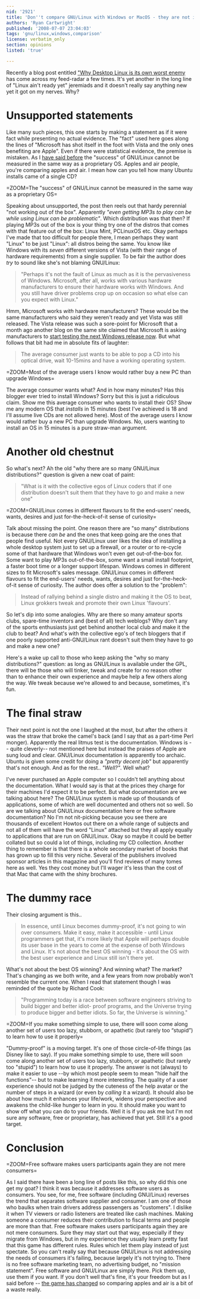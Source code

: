 ```yaml
---
nid: '2921'
title: 'Don''t compare GNU/Linux with Windows or MacOS - they are not in the same game'
authors: 'Ryan Cartwright'
published: '2008-07-07 23:04:03'
tags: 'gnu/linux,windows,comparison'
license: verbatim_only
section: opinions
listed: 'true'

---
```

Recently a blog post entitled ["Why Desktop Linux is its own worst enemy](http://tech.blorge.com/Structure:%20/2008/07/05/why-desktop-linux-is-its-own-worst-enemy) has come across my feed-radar a few times. It's yet another in the long line of "Linux ain't ready yet" jeremiads and it doesn't really say anything new yet it got on my nerves. Why?

<!--break-->

# Unsupported statements

Like many such pieces, this one starts by making a statement as if it were fact while presenting no actual evidence. The "fact" used here goes along the lines of "Microsoft has shot itself in the foot with Vista and the only ones benefiting are Apple".  Even if there were statistical evidence, the premise is mistaken. As I [have said before][1] the "success" of GNU/Linux cannot be measured in the same way as a proprietary OS. Apples and air people, you're comparing apples and air.  I mean how can you tell how many Ubuntu installs came of a single CD?

=ZOOM=The "success" of GNU/Linux cannot be measured in the same way as a proprietary OS=

Speaking about unsupported, the post then reels out that hardy perennial "not working out of the box". Apparently _"even getting MP3s to play can be while using Linux can be problematic"_. Which distribution was that then? If playing MP3s out of the box is your thing try one of the distros that comes with that feature out of the box: Linux Mint, PCLinuxOS etc. Okay perhaps I've made that too difficult for people there, I mean perhaps they want "Linux" to be just "Linux": all distros being the same. You know like Windows with its _seven_ different versions of Vista (with their range of hardware requirements) from a single supplier. To be fair the author does _try_ to sound like she's not blaming GNU/Linux: 

> "Perhaps it's not the fault of Linux as much as it is the pervasiveness of Windows. Microsoft, after all, works with various hardware manufacturers to ensure their hardware works with Windows. And you still have driver problems crop up on occasion so what else can you expect with Linux."

Hmm, Microsoft works _with_ hardware manufacturers? These would be the same manufacturers who said they weren't ready and yet Vista was still released. The Vista release was such a sore-point for Microsoft that a month ago another blog on the same site claimed that Microsoft is asking manufacturers to [start testing the next Windows release now][2]. But what follows that bit had me in absolute fits of laughter:

> The average consumer just wants to be able to pop a CD into his optical drive, wait 10-15mins and have a working operating system.

=ZOOM=Most of the average users I know would rather buy a new PC than upgrade Windows=

The average consumer wants what? And in how many minutes? Has this blogger ever tried to install Windows? Sorry but this is just a ridiculous claim. Show me this average consumer who wants to install their OS? Show me any modern OS that _installs_ in 15 minutes (best I've achieved is 18 and I'll assume live CDs are not allowed here). Most of the average users I know would rather buy a new PC than upgrade Windows. No, users wanting to install an OS in 15 minutes is a pure straw-man argument.

# Another old chestnut

So what's next? Ah the old "why there are so many GNU/Linux distributions?" question is given a new coat of paint:

> "What is it with the collective egos of Linux coders that if one distribution doesn't suit them that they have to go and make a new one"

=ZOOM=GNU/Linux comes in different flavours to fit the end-users' needs, wants, desires and just for-the-heck-of-it sense of curiosity=

Talk about missing the point. One reason there are "so many" distributions is because there _can be_ and the ones that keep going are the ones that people find useful. Not every GNU/Linux user likes the idea of installing a whole desktop system just to set up a firewall, or a router or to re-cycle some of that hardware that Windows won't even get out-of-the-box for. Some want to play MP3s out-of-the-box, some want a small install footprint, a faster boot time or a longer support lifespan. Windows comes in different sizes to fit Microsoft's sales message. GNU/Linux comes in different flavours to fit the end-users' needs, wants, desires and just for-the-heck-of-it sense of curiosity. The author does offer a solution to the "problem":

> Instead of rallying behind a single distro and making it the OS to beat, Linux grokkers tweak and promote their own Linux 'flavours'.

So let's dip into some analogies. Why are there so many amateur sports clubs, spare-time inventors and (best of all) tech weblogs? Why don't any of the sports enthusiasts just get behind another local club and make it the club to beat? And what's with the collective ego's of tech bloggers that if one poorly supported anti-GNU/Linux rant doesn't suit them they have to go and make a new one?

Here's a wake up call to those who keep asking the "why so many distributions?" question: as long as GNU/Linux is available under the GPL, there will be those who will tinker, tweak and create for no reason other than to enhance their own experience and maybe help a few others along the way. We tweak because we're allowed to and because, sometimes, it's fun.

# The final straw

Their next point is not the one I laughed at the most, but after the others it was the straw that broke the camel's back (and I say that as a part-time Perl monger). Apparently the real litmus test is the documentation. Windows is -- quite cleverly-- not mentioned here but instead the praises of Apple are sung loud and clear. GNU/Linux documentation is apparently too archaic. Ubuntu is given some credit for doing a _"pretty decent job"_ but apparently that's not enough. And as for the rest.. _"Well?"_. Well what?

I've never purchased an Apple computer so I couldn't tell anything about the documentation. What I would say is that at the prices they charge for their machines I'd expect it to be perfect. But what documentation are we talking about here? The GNU/Linux system is made up of thousands of applications, some of which are well documented and others not so well. So are we talking about GNU/Linux documentation here or free software documentation? No I'm not nit-picking because you see there are thousands of excellent Howtos out there on a whole range of subjects and not all of them will have the word "Linux" attached but they all apply equally to applications that are run on GNU/Linux. Okay so maybe it could be better collated but so could a lot of things, including my CD collection. Another thing to remember is that there is a whole secondary market of books that has grown up to fill this very niche. Several of the publishers involved sponsor articles in this magazine and you'll find reviews of many tomes here as well. Yes they cost money but I'll wager it's less than the cost of that Mac that came with the shiny brochures.

# The dummy race

Their closing argument is this..

> In essence, until Linux becomes dummy-proof, it's not going to win over consumers. Make it easy, make it accessible - until Linux programmers get that, it's more likely that Apple will perhaps double its user base in the years to come at the expense of both Windows and Linux. It's not about the best OS winning - it's about the OS with the best user experience and Linux still isn't there yet.

What's not about the best OS winning? And winning what? The market? That's changing as we both write, and a few years from now probably won't resemble the current one. When I read that statement though I was reminded of the quote by Richard Cook:

> "Programming today is a race between software engineers striving to build bigger and better idiot- proof programs, and the Universe trying to produce bigger and better idiots. So far, the Universe is winning."

=ZOOM=If you make something simple to use, there will soon come along another set of users too lazy, stubborn, or apathetic (but rarely too “stupid”) to learn how to use it properly=

"Dummy-proof" is a moving target. It's one of those circle-of-life things (as Disney like to say). If you make something simple to use, there will soon come along another set of users too lazy, stubborn, or apathetic (but rarely too "stupid") to learn how to use it properly. The answer is not (always) to make it easier to use --by which most people seem to mean "hide half the functions"-- but to make learning it more interesting. The quality of a user experience should not be judged by the cuteness of the help avatar or the number of steps in a wizard (or even by _calling_ it a wizard). It should also be about how much it enhances your life/work, widens your perspective and awakens the child-like hunger to learn in you. It should make you want to show off what you can do to your friends. Well it is if you ask me but I'm not sure any software, free or proprietary, has achieved that yet. Still it's a good target.

# Conclusion

=ZOOM=Free software makes users participants again they are not mere consumers=

As I said there have been a long line of posts like this, so why did this one get my goat? I think it was because it addresses software users as consumers. You see, for me, free software (including GNU/Linux) reverses the trend that separates software supplier and consumer. I am one of those who baulks when train drivers address passengers as "customers". I dislike it when TV viewers or radio listeners are treated like cash machines. Making someone a consumer reduces their  contribution to fiscal terms and people are more than that. Free software makes users participants again they are not mere consumers. Sure they may start out that way, especially if they migrate from Windows, but in my experience they usually learn pretty fast that this game has different rules. Rules which let them play instead of just spectate. So you can't really say that because GNU/Linux is not addressing the needs of consumers it's failing, because largely it's not trying to. There is no free software marketing team, no advertising budget, no "mission statement". Free software and GNU/Linux are simply there. Pick them up, use them if you want. If you don't well that's fine, it's your freedom but as I said before -- [the game has changed][1] so comparing apples and air is a bit of a waste really.

[1]: http://www.freesoftwaremagazine.com/columns/lets_stop_playing_numbers_game_free_software_has_changed_game
[2]: http://tech.blorge.com/Structure:%20/2008/06/02/microsoft-cautions-hardware-makers-to-start-windows-7-testing/